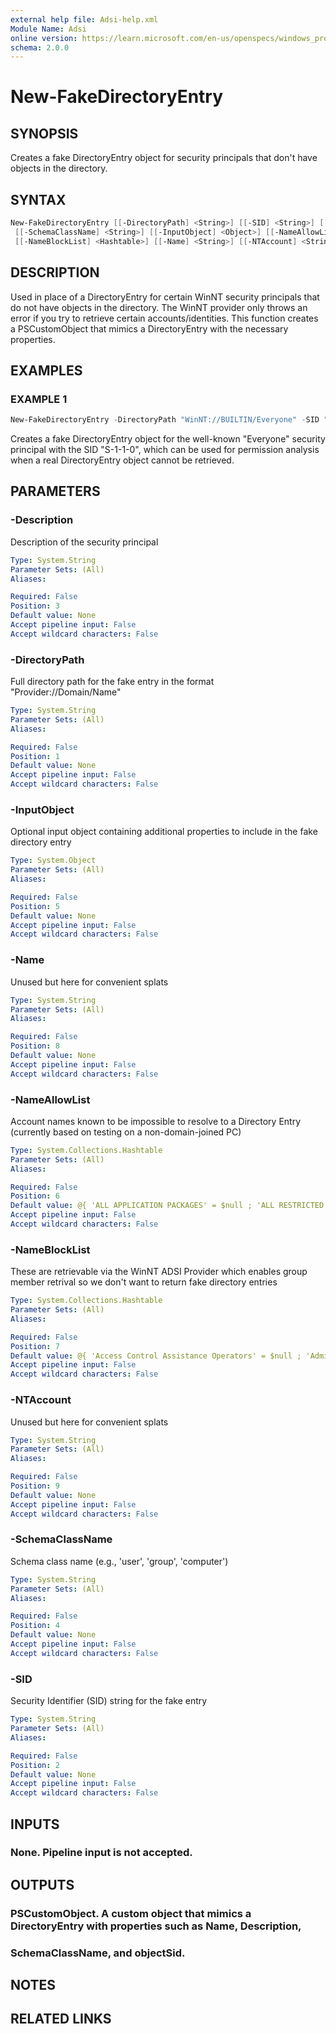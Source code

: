 ```yaml
---
external help file: Adsi-help.xml
Module Name: Adsi
online version: https://learn.microsoft.com/en-us/openspecs/windows_protocols/ms-dtyp/11e1608c-6169-4fbc-9c33-373fc9b224f4#Appendix_A_34
schema: 2.0.0
---
```


# New-FakeDirectoryEntry

## SYNOPSIS
Creates a fake DirectoryEntry object for security principals that don't have objects in the directory.

## SYNTAX

```powershell
New-FakeDirectoryEntry [[-DirectoryPath] <String>] [[-SID] <String>] [[-Description] <String>]
 [[-SchemaClassName] <String>] [[-InputObject] <Object>] [[-NameAllowList] <Hashtable>]
 [[-NameBlockList] <Hashtable>] [[-Name] <String>] [[-NTAccount] <String>]
```

## DESCRIPTION
Used in place of a DirectoryEntry for certain WinNT security principals that do not have objects in the directory.
The WinNT provider only throws an error if you try to retrieve certain accounts/identities.
This function creates a PSCustomObject that mimics a DirectoryEntry with the necessary properties.

## EXAMPLES

### EXAMPLE 1
```powershell
New-FakeDirectoryEntry -DirectoryPath "WinNT://BUILTIN/Everyone" -SID "S-1-1-0"
```

Creates a fake DirectoryEntry object for the well-known "Everyone" security principal with the SID "S-1-1-0",
which can be used for permission analysis when a real DirectoryEntry object cannot be retrieved.

## PARAMETERS

### -Description
Description of the security principal

```yaml
Type: System.String
Parameter Sets: (All)
Aliases:

Required: False
Position: 3
Default value: None
Accept pipeline input: False
Accept wildcard characters: False
```

### -DirectoryPath
Full directory path for the fake entry in the format "Provider://Domain/Name"

```yaml
Type: System.String
Parameter Sets: (All)
Aliases:

Required: False
Position: 1
Default value: None
Accept pipeline input: False
Accept wildcard characters: False
```

### -InputObject
Optional input object containing additional properties to include in the fake directory entry

```yaml
Type: System.Object
Parameter Sets: (All)
Aliases:

Required: False
Position: 5
Default value: None
Accept pipeline input: False
Accept wildcard characters: False
```

### -Name
Unused but here for convenient splats

```yaml
Type: System.String
Parameter Sets: (All)
Aliases:

Required: False
Position: 8
Default value: None
Accept pipeline input: False
Accept wildcard characters: False
```

### -NameAllowList
Account names known to be impossible to resolve to a Directory Entry (currently based on testing on a non-domain-joined PC)

```yaml
Type: System.Collections.Hashtable
Parameter Sets: (All)
Aliases:

Required: False
Position: 6
Default value: @{ 'ALL APPLICATION PACKAGES' = $null ; 'ALL RESTRICTED APPLICATION PACKAGES' = $null ; 'ANONYMOUS LOGON' = $null ; 'Authenticated Users' = $null ; 'BATCH' = $null ; 'BUILTIN' = $null ; 'CREATOR GROUP' = $null ; 'CREATOR GROUP SERVER' = $null ; 'CREATOR OWNER' = $null ; 'CREATOR OWNER SERVER' = $null ; 'DIALUP' = $null ; 'ENTERPRISE DOMAIN CONTROLLERS' = $null ; 'Everyone' = $null ; 'INTERACTIVE' = $null ; 'internetExplorer' = $null ; 'IUSR' = $null ; 'LOCAL' = $null ; 'LOCAL SERVICE' = $null ; 'NETWORK' = $null ; 'NETWORK SERVICE' = $null ; 'OWNER RIGHTS' = $null ; 'PROXY' = $null ; 'RDS Endpoint Servers' = $null ; 'RDS Management Servers' = $null ; 'RDS Remote Access Servers' = $null ; 'REMOTE INTERACTIVE LOGON' = $null ; 'RESTRICTED' = $null ; 'SELF' = $null ; 'SERVICE' = $null ; 'SYSTEM' = $null ; 'TERMINAL SERVER USER' = $null }
Accept pipeline input: False
Accept wildcard characters: False
```

### -NameBlockList
These are retrievable via the WinNT ADSI Provider which enables group member retrival so we don't want to return fake directory entries

```yaml
Type: System.Collections.Hashtable
Parameter Sets: (All)
Aliases:

Required: False
Position: 7
Default value: @{ 'Access Control Assistance Operators' = $null ; 'Administrators' = $null ; 'Backup Operators' = $null ; 'Cryptographic Operators' = $null ; 'DefaultAccount' = $null ; 'Distributed COM Users' = $null ; 'Event Log Readers' = $null ; 'Guests' = $null ; 'Hyper-V Administrators' = $null ; 'IIS_IUSRS' = $null ; 'Network Configuration Operators' = $null ; 'Performance Log Users' = $null ; 'Performance Monitor Users' = $null ; 'Power Users' = $null ; 'Remote Desktop Users' = $null ; 'Remote Management Users' = $null ; 'Replicator' = $null ; 'System Managed Accounts Group' = $null ; 'Users' = $null ; 'WinRMRemoteWMIUsers__' = $null }
Accept pipeline input: False
Accept wildcard characters: False
```

### -NTAccount
Unused but here for convenient splats

```yaml
Type: System.String
Parameter Sets: (All)
Aliases:

Required: False
Position: 9
Default value: None
Accept pipeline input: False
Accept wildcard characters: False
```

### -SchemaClassName
Schema class name (e.g., 'user', 'group', 'computer')

```yaml
Type: System.String
Parameter Sets: (All)
Aliases:

Required: False
Position: 4
Default value: None
Accept pipeline input: False
Accept wildcard characters: False
```

### -SID
Security Identifier (SID) string for the fake entry

```yaml
Type: System.String
Parameter Sets: (All)
Aliases:

Required: False
Position: 2
Default value: None
Accept pipeline input: False
Accept wildcard characters: False
```

## INPUTS

### None. Pipeline input is not accepted.
## OUTPUTS

### PSCustomObject. A custom object that mimics a DirectoryEntry with properties such as Name, Description,
### SchemaClassName, and objectSid.
## NOTES

## RELATED LINKS

